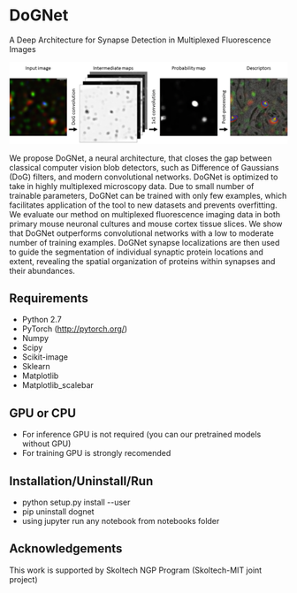 # DoGNet
A Deep Architecture for Synapse Detection in Multiplexed Fluorescence Images

![Alt text](images/pipeline.png?raw=true "DoGNet Pipeline")

We propose DoGNet, a neural architecture, that closes the gap between classical computer vision blob detectors, such as Difference of Gaussians (DoG) filters, and modern convolutional networks. DoGNet is optimized to take in highly multiplexed microscopy data. Due to small number of trainable parameters, DoGNet can be trained with only few examples, which facilitates application of the tool to new datasets and prevents overfitting. We evaluate our method on multiplexed fluorescence imaging data in both primary mouse neuronal cultures and mouse cortex tissue slices. We show that DoGNet outperforms convolutional networks with a low to moderate number of training examples. DoGNet synapse localizations are then used to guide the segmentation of individual synaptic protein locations and extent, revealing the spatial organization of proteins within synapses and their abundances.

## Requirements
* Python 2.7
* PyTorch (http://pytorch.org/)
* Numpy
* Scipy
* Scikit-image
* Sklearn
* Matplotlib
* Matplotlib_scalebar

## GPU or CPU
* For inference GPU is not required (you can our pretrained models without GPU)
* For training GPU is strongly recomended


## Installation/Uninstall/Run
* python setup.py install --user
* pip uninstall dognet
* using jupyter run any notebook from notebooks folder

## Acknowledgements
This work is supported by Skoltech NGP Program (Skoltech-MIT joint project)
